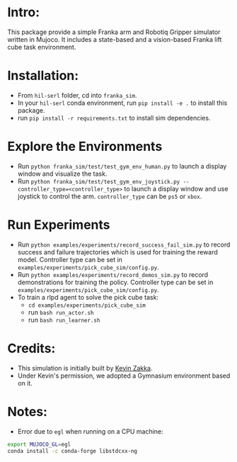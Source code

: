 # Intro:
This package provide a simple Franka arm and Robotiq Gripper simulator written in Mujoco.
It includes a state-based and a vision-based Franka lift cube task environment.

# Installation:
- From `hil-serl` folder, cd into `franka_sim`.
- In your `hil-serl` conda environment, run `pip install -e .` to install this package.
- run `pip install -r requirements.txt` to install sim dependencies.

# Explore the Environments
- Run `python franka_sim/test/test_gym_env_human.py` to launch a display window and visualize the task.
- Run `python franka_sim/test/test_gym_env_joystick.py --controller_type=<controller_type>` to launch a display window and use joystick to control the arm. `controller_type` can be `ps5` or `xbox`.

# Run Experiments
- Run `python examples/experiments/record_success_fail_sim.py` to record success and failure trajectories which is used for training the reward model. Controller type can be set in `examples/experiments/pick_cube_sim/config.py`.
- Run `python examples/experiments/record_demos_sim.py` to record demonstrations for training the policy. Controller type can be set in `examples/experiments/pick_cube_sim/config.py`.
- To train a rlpd agent to solve the pick cube task:
    - `cd examples/experiments/pick_cube_sim` 
    - run `bash run_actor.sh`
    - run `bash run_learner.sh`

# Credits:
- This simulation is initially built by [Kevin Zakka](https://kzakka.com/).
- Under Kevin's permission, we adopted a Gymnasium environment based on it.

# Notes:
- Error due to `egl` when running on a CPU machine:
```bash
export MUJOCO_GL=egl
conda install -c conda-forge libstdcxx-ng
```
